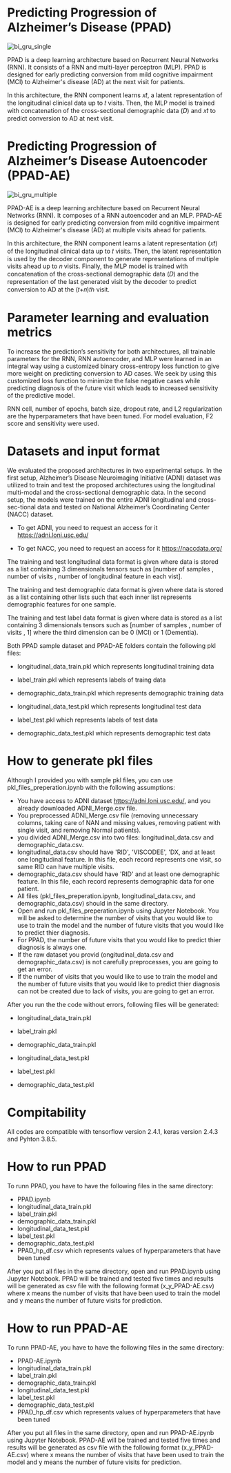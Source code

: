 # Predicting Progression of Alzheimer’s Disease (PPAD)

![bi_gru_single](https://user-images.githubusercontent.com/77756538/214337034-759080e6-b94e-4add-9b33-6b19dcace437.svg)

PPAD is a deep learning architecture based on Recurrent Neural Networks (RNN). It consists of a RNN and multi-layer perceptron (MLP). PPAD is designed for early predicting conversion from mild cognitive impairment (MCI) to Alzheimer's disease (AD) at the next visit for patients.
  
In this architecture, the RNN component learns 𝑥𝑡̂, a latent representation of the longitudinal clinical data up to 𝑡 visits. Then, the MLP model is trained with concatenation of the cross-sectional demographic data (𝐷) and 𝑥𝑡̂ to predict conversion to AD at next visit.

# Predicting Progression of Alzheimer’s Disease Autoencoder (PPAD-AE)

![bi_gru_multiple](https://user-images.githubusercontent.com/77756538/214342401-ac014f9a-9a10-46d5-b7e1-face52854f22.svg)

PPAD-AE is a deep learning architecture based on Recurrent Neural Networks (RNN). It composes of a RNN autoencoder and an MLP. PPAD-AE is designed for early predicting conversion from mild cognitive impairment (MCI) to Alzheimer's disease (AD) at multiple visits ahead for patients. 

In this architecture, the RNN component learns a latent representation (𝑥𝑡̂) of the longitudinal clinical data up to 𝑡 visits. Then, the latent representation is used by the decoder component to generate representations of multiple visits ahead up to 𝑛 visits. Finally, the MLP model is trained with concatenation of the cross-sectional demographic data (𝐷) and the representation of the last generated visit by the decoder to predict conversion to AD at the (𝑡+𝑛)𝑡ℎ visit.

# Parameter learning and evaluation metrics

To increase the prediction’s sensitivity for both architectures, all trainable parameters for the RNN, RNN autoencoder, and MLP were learned in an integral way using a customized binary cross-entropy loss function to give more weight on predicting conversion to AD cases. We seek by using this customized loss function to minimize the false negative cases while predicting diagnosis of the future visit which leads to increased sensitivity of the predictive model.
  
RNN cell, number of epochs, batch size, dropout rate, and L2 regularization are the hyperparameters that have been tuned. For model evaluation, F2 score and sensitivity were used.

# Datasets and input format

We evaluated the proposed architectures in two experimental setups. In the first setup, Alzheimer’s Disease Neuroimaging Initiative (ADNI) dataset was utilized to train and test the proposed architectures using the longitudinal multi-modal and the cross-sectional demographic data. In the second setup, the models were trained on the entire ADNI longitudinal and cross-sec-tional data and tested on National Alzheimer’s Coordinating Center (NACC) dataset.
  
 - To get ADNI, you need to request an access for it https://adni.loni.usc.edu/
  
 - To get NACC, you need to request an access for it https://naccdata.org/
  
The training and test longitudinal data format is given where data is stored as a list containing 3 dimensionals tensors such as [number of samples , number of visits , number of longitudinal feature in each vist].
  
The training and test demographic data format is given where data is stored as a list containing other lists such that each inner list represents demographic features for one sample.
    
The training and test label data format is given where data is stored as a list containing 3 dimensionals tensors such as [number of samples , number of visits , 1] where the third dimension can be 0 (MCI) or 1 (Dementia).

Both PPAD sample dataset and PPAD-AE folders contain the following pkl files:

 - longitudinal_data_train.pkl which represents longitudinal training data

 - label_train.pkl which represents labels of traing data 

 - demographic_data_train.pkl which represents demographic training data

 - longitudinal_data_test.pkl which represents longitudinal test data

 - label_test.pkl which represents labels of test data

 - demographic_data_test.pkl which represents demographic test data
  
 # How to generate pkl files
 
 Although I provided you with sample pkl files, you can use pkl_files_preperation.ipynb with the following assumptions:
  - You have access to ADNI dataset https://adni.loni.usc.edu/, and you already downloaded ADNI_Merge.csv file.
  - You preprocessed ADNI_Merge.csv file (removing unnecessary columns, taking care of NAN and missing values, removing patient with single visit, and removing Normal patients).
  - you divided ADNI_Merge.csv into two files: longitudinal_data.csv and demographic_data.csv.
  - longitudinal_data.csv should have 'RID', 'VISCODEE', 'DX, and at least one longitudinal feature. In this file, each record represents one visit, so same RID can have multiple visits.
  - demographic_data.csv should have 'RID' and at least one demographic feature. In this file, each record represents demographic data for one patient.
  - All files (pkl_files_preperation.ipynb, longitudinal_data.csv, and demographic_data.csv) should in the same directory.
  - Open and run pkl_files_preperation.ipynb using Jupyter Notebook. You will be asked to determine the number of visits that you would like to use to train the model and the number of future visits that you would like to predict thier diagnosis.
  - For PPAD, the number of future visits that you would like to predict thier diagnosis is always one.
  - If the raw dataset you provid (ongitudinal_data.csv and demographic_data.csv) is not carefully preprocesses, you are going to get an error.
  - If the number of visits that you would like to use to train the model and the number of future visits that you would like to predict thier diagnosis can not be created due to lack of visits, you are going to get an error.

After you run the the code without errors, following files will be generated:
 - longitudinal_data_train.pkl

 - label_train.pkl 

 - demographic_data_train.pkl

 - longitudinal_data_test.pkl

 - label_test.pkl

 - demographic_data_test.pkl
 
 # Compitability
 
 All codes are compatible with tensorflow version 2.4.1, keras version 2.4.3 and Pyhton 3.8.5.
 
 # How to run PPAD
 
 To runn PPAD, you have to have the following files in the same directory:
 
  - PPAD.ipynb
  - longitudinal_data_train.pkl
  - label_train.pkl 
  - demographic_data_train.pkl
  - longitudinal_data_test.pkl
  - label_test.pkl
  - demographic_data_test.pkl
  - PPAD_hp_df.csv which represents values of hyperparameters that have been tuned
 
After you put all files in the same directory, open and run PPAD.ipynb using Jupyter Notebook. PPAD will be trained and tested five times and results will be generated as csv file with the following format (x_y_PPAD-AE.csv) where x means the number of visits that have been used to train the model and y means the number of future visits for prediction.

# How to run PPAD-AE
 
 To runn PPAD-AE, you have to have the following files in the same directory:
 
  - PPAD-AE.ipynb
  - longitudinal_data_train.pkl
  - label_train.pkl 
  - demographic_data_train.pkl
  - longitudinal_data_test.pkl
  - label_test.pkl
  - demographic_data_test.pkl
  - PPAD_hp_df.csv which represents values of hyperparameters that have been tuned
 
After you put all files in the same directory, open and run PPAD-AE.ipynb using Jupyter Notebook. PPAD-AE will be trained and tested five times and results will be generated as csv file with the following format (x_y_PPAD-AE.csv) where x means the number of visits that have been used to train the model and y means the number of future visits for prediction.
